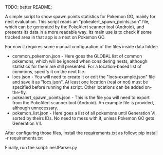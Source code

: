 TODO: better README;

A simple script to show spawn points statistics for Pokemon GO, mainly for nest evaluation.
This script reads an "pokealert_spawn_points.json" file, which can be generated by the PokeAlert scanner tool (Android), and presents its data in a more readable way. Its main use is to check if some tracked area in that app is a nest on Pokemon GO.

For now it requires some manual configuration of the files inside data folder:
- common_pokemon.json - Here goes the GLOBAL list of common pokemons, which will be ignored when considering nests, although statistics for them are still presented. For a location-based list of commons, specify it on the next file.
- locs.json - You will need to create it or edit the "locs-example.json" file and save it as "locs.json". At least one location (real or not) must be specified before running the script. Other locations can be added on-the-fly.
- pokealert_spawn_points.json - This is the file you will need to export from the PokeAlert scanner tool (Android). An example file is provided, although unnecessary.
- pokemon_list.json - Here goes a list of all pokemons until Generation VI, sorted by theirs IDs. No need to mess with it, unless Pokemon GO gets Generation VII.

After configuring those files, install the requirements.txt as follow:
pip install -r requirements.txt

Finally, run the script: nestParser.py
